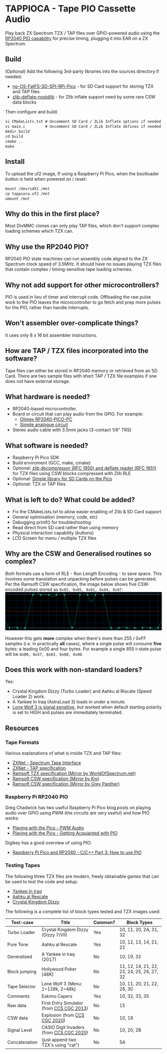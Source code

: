 # TAPPIOCA - Tape PIO Cassette Audio

Play back ZX Spectrum TZX / TAP files over GPIO-powered audio using the [RP2040 PIO capability](https://www.raspberrypi.com/news/what-is-pio/) for precise timing, plugging it into EAR on a ZX Spectrum.

## Build
(Optional) Add the following 3rd-party libraries into the sources directory if needed:
- [no-OS-FatFS-SD-SPI-RPi-Pico](https://github.com/carlk3/no-OS-FatFS-SD-SPI-RPi-Pico) - for SD Card support for storing TZX and TAP files
- [zlib-deflate-nostdlib](https://github.com/derf/zlib-deflate-nostdlib/) - for Zlib inflate support need by some rare CSW data blocks 

Then configure and build:
```
vi CMakeLists.txt # Uncomment SD Card / ZLib Inflate options if needed
vi main.c         # Uncomment SD Card / ZLib Inflate defines if needed
mkdir build
cd build
cmake ..
make
```

## Install
To upload the uf2 image, If using a Raspberry Pi Pico, when the bootloader button is held when powered on / reset:
```
mount /dev/sdX1 /mnt
cp tappioca.uf2 /mnt
umount /mnt
```

## Why do this in the first place?
Most DivMMC clones can only play TAP files, which don't support complex loading schemes which TZX can.

## Why use the RP2040 PIO?
RP2040 PIO state machines can run assembly code aligned to the ZX Spectrum clock speed of 3.5MHz. It should have no issues playing TZX files that contain complex / timing-sensitive tape loading schemes.

## Why not add support for other microcontrollers?
PIO is used in lieu of timer and interrupt code. Offloading the raw pulse work to the PIO leaves the microcontroller to go fetch and prep more pulses for the PIO, rather than handle interrupts.

## Won't assembler over-complicate things?
It uses only 8 x 16 bit assembler instructions.

## How are TAP / TZX files incorporated into the software?
Tape files can either be stored in RP2040 memory or retrieved from an SD Card. There are two sample files with short TAP / TZX file examples if one does not have external storage.

## What hardware is needed?
- RP2040-based microcontroller.
- Board or circuit that can play audio from the GPIO. For example:
  - [Olimex RP2040-PICO-PC](https://www.olimex.com/Products/MicroPython/RP2040-PICO-PC/open-source-hardware)
  - [Simple analogue circuit](https://gregchadwick.co.uk/blog/playing-with-the-pico-pt3/)
- Stereo audio cable with 3.5mm jacks (3-contact 1/8" TRS)

## What software is needed?
- Raspberry Pi Pico SDK
- Build enviroment (GCC, make, cmake)
- Optional: [zlib decompressor (RFC 1950) and deflate reader (RFC 1951)](https://github.com/derf/zlib-deflate-nostdlib) for TZX files using CSW blocks compressed with Zlib RLE
- Optional: [Simple library for SD Cards on the Pico](https://github.com/carlk3/no-OS-FatFS-SD-SPI-RPi-Pico) 
- Optional: TZX or TAP files

## What is left to do? What could be added?
- Fix the CMakeLists.txt to allow easier enabling of Zlib & SD Card support
- General optimisation (memory, code, etc)
- Debugging printf() for troubleshooting
- Read direct from SD card rather than using memory
- Physical interaction capability (buttons)
- LCD Screen for menu / multiple TZX files

## Why are the CSW and Generalised routines so complex?
Both formats use a form of RLE - Run Length Encoding - to save space. This involves some translation and unpacking before pulses can be generated. Per the Ramsoft CSW specification, the image below shows five CSW-encoded pulses stored as `0x03, 0x05, 0x01, 0x04, 0x07`:
![iVisual Ramsoft example of five CSW pulses](/images/wave.gif)

However this gets **more** complex when there's more than 255 / 0xFF samples (i.e. in practically **all** cases), where a single pulse will consume **five** bytes: a leading 0x00 and four bytes. For example a single 855 t-state pulse will be `0x00, 0x57, 0x03, 0x00, 0x00`. 

## Does this work with non-standard loaders?
Yes:
- Crystal Kingdom Dizzy (Turbo Loader) and Aahku al Riscate (Speed Loader 2) work.
- A Yankee In Iraq (AstraLoad 3) loads in under a minute. 
- [Lone Wolf 3 is signal sensitive](https://sourceforge.net/p/fuse-emulator/bugs/352/), but worked when default starting polarity is set to HIGH and pulses are immediately terminated.

## Resources
### Tape Formats
Various explanations of what is inside TZX and TAP files:
- [ZXNet - Spectrum Tape Interface](https://sinclair.wiki.zxnet.co.uk/wiki/Spectrum_tape_interface)
- [ZXNet - TAP specification](https://sinclair.wiki.zxnet.co.uk/wiki/TAP_format)
- [Ramsoft TZX specification (Mirror by WorldOfSpectrum.net)](https://worldofspectrum.net/TZXformat.html)
- [Ramsoft CSW specification (Mirror by Kio)](https://k1.spdns.de/Develop/Projects/zxsp/Info/File%20Formats/CSW%20technical%20specifications.html)
- [Ramsoft CSW specification (Mirror by Grey Panther)](https://rhc14.grey-panther.net/doc/technical/specifications/csw.html)

### Raspberry Pi RP2040 PIO
Greg Chadwick has two useful Raspberry Pi Pico blog posts on playing audio over GPIO using PWM (the circuits are very useful) and how PIO works:
- [Playing with the Pico - PWM Audio](https://gregchadwick.co.uk/blog/playing-with-the-pico-pt3/)
- [Playing with the Pico - Getting Acquianted with PIO](https://gregchadwick.co.uk/blog/playing-with-the-pico-pt4/)

Digikey has a good overview of using PIO:
- [Raspberry Pi Pico and RP2040 - C/C++ Part 3: How to use PIO](https://www.digikey.co.uk/en/maker/projects/raspberry-pi-pico-and-rp2040-cc-part-3-how-to-use-pio/123ff7700bc547c79a504858c1bd8110)

### Testing Tapes
The following three TZX files are modern, freely obtainable games that can be used to test the code and setup:
- [Yankee In Iraq](http://sky.relative-path.com/zx/25_years_in_the_making.html)
- [Aahku al Rescate](https://worldofspectrum.org/software?id=0026539)
- [Crystal Kingdom Dizzy](https://yolkfolk.com/games/crystal-kingdom-dizzy/)

The following is a complete list of block types tested and TZX images used:

| Test-case     | Title                                    | Common? | Block Types |
|---------------|------------------------------------------|---------|-------------|
| Turbo Loader  | Crystal Kingdom Dizzy (Dizzy 7/VII)      | Yes     | 10, 11, 20, 2A, 31, 32 |
| Pure Tone     | Aahku al Rescate                         | Yes     | 10, 12, 13, 14, 21, 22 |
| Generalised   | A Yankee in Iraq (2017)                  | No      | 10, 19, 32 |
| Block jumping | Hollywood Poker [48K]                    | No      | 11, 12, 14, 21, 22, 23, 24, 25, 26, 27, 32 |
| Tape Selector | Lone Wolf 3 [Menu: 1=128k, 2=48k]     | No      | 10, 11, 20, 21, 22, 28, 30 |
| Comments	    | Eskimo Capers                            | Yes     | 10, 32, 33, 35 |
| Raw data      | First Entry Simulator (from [CCS CGC 2013](https://csscgc2013.blogspot.com/))| No      | 15 |
| CSW data      | Explosion (from [CCS CGC 2020](https://www.connosoft.com/csscgc2020/))            | No      | 10, 18 |
| Signal Level  | CASIO Digit Invaders (from [CCS CGC 2020](https://www.connosoft.com/csscgc2020/)) | No      | 10, 20, 2B |
| Concatenation | (just append two TZX's using "cat")      | No      | 5A |

